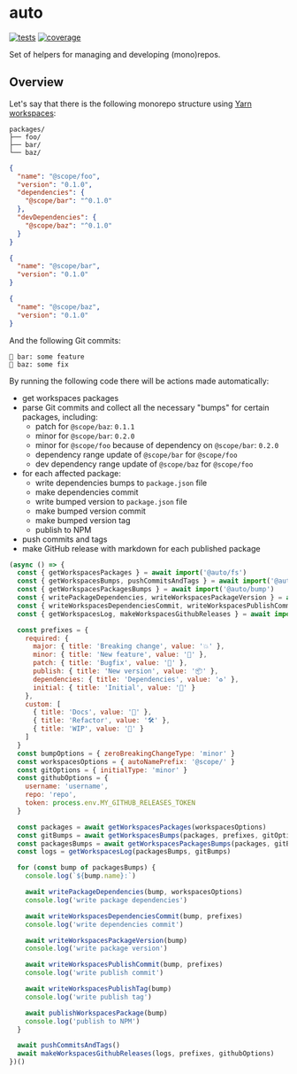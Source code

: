 # auto

[![tests](https://flat.badgen.net/travis/deepsweet/auto/master?label=tests)](https://travis-ci.org/deepsweet/auto) [![coverage](https://flat.badgen.net/codecov/c/github/deepsweet/auto/master)](https://codecov.io/github/deepsweet/auto)

Set of helpers for managing and developing (mono)repos.

## Overview

Let's say that there is the following monorepo structure using [Yarn workspaces](https://yarnpkg.com/lang/en/docs/workspaces/):

```
packages/
├── foo/
├── bar/
└── baz/
```

```json
{
  "name": "@scope/foo",
  "version": "0.1.0",
  "dependencies": {
    "@scope/bar": "^0.1.0"
  },
  "devDependencies": {
    "@scope/baz": "^0.1.0"
  }
}
```

```json
{
  "name": "@scope/bar",
  "version": "0.1.0"
}
```

```json
{
  "name": "@scope/baz",
  "version": "0.1.0"
}
```

And the following Git commits:

```
🌱 bar: some feature
🐞 baz: some fix
```

By running the following code there will be actions made automatically:

* get workspaces packages
* parse Git commits and collect all the necessary "bumps" for certain packages, including:
  * patch for `@scope/baz`: `0.1.1`
  * minor for `@scope/bar`: `0.2.0`
  * minor for `@scope/foo` because of dependency on `@scope/bar`: `0.2.0`
  * dependency range update of `@scope/bar` for `@scope/foo`
  * dev dependency range update of `@scope/baz` for `@scope/foo`
* for each affected package:
  * write dependencies bumps to `package.json` file
  * make dependencies commit
  * write bumped version to `package.json` file
  * make bumped version commit
  * make bumped version tag
  * publish to NPM
* push commits and tags
* make GitHub release with markdown for each published package

```js
(async () => {
  const { getWorkspacesPackages } = await import('@auto/fs')
  const { getWorkspacesBumps, pushCommitsAndTags } = await import('@auto/git')
  const { getWorkspacesPackagesBumps } = await import('@auto/bump')
  const { writePackageDependencies, writeWorkspacesPackageVersion } = await import('@auto/fs')
  const { writeWorkspacesDependenciesCommit, writeWorkspacesPublishCommit, writeWorkspacesPublishTag } = await import('@auto/git')
  const { getWorkspacesLog, makeWorkspacesGithubReleases } = await import('@auto/log')

  const prefixes = {
    required: {
      major: { title: 'Breaking change', value: '💥' },
      minor: { title: 'New feature', value: '🌱' },
      patch: { title: 'Bugfix', value: '🐞' },
      publish: { title: 'New version', value: '📦' },
      dependencies: { title: 'Dependencies', value: '♻️' },
      initial: { title: 'Initial', value: '🐣' }
    },
    custom: [
      { title: 'Docs', value: '📝' },
      { title: 'Refactor', value: '🛠' },
      { title: 'WIP', value: '🚧' }
    ]
  }
  const bumpOptions = { zeroBreakingChangeType: 'minor' }
  const workspacesOptions = { autoNamePrefix: '@scope/' }
  const gitOptions = { initialType: 'minor' }
  const githubOptions = {
    username: 'username',
    repo: 'repo',
    token: process.env.MY_GITHUB_RELEASES_TOKEN
  }

  const packages = await getWorkspacesPackages(workspacesOptions)
  const gitBumps = await getWorkspacesBumps(packages, prefixes, gitOptions)
  const packagesBumps = await getWorkspacesPackagesBumps(packages, gitBumps, bumpOptions, workspacesOptions)
  const logs = getWorkspacesLog(packagesBumps, gitBumps)

  for (const bump of packagesBumps) {
    console.log(`${bump.name}:`)

    await writePackageDependencies(bump, workspacesOptions)
    console.log('write package dependencies')

    await writeWorkspacesDependenciesCommit(bump, prefixes)
    console.log('write dependencies commit')

    await writeWorkspacesPackageVersion(bump)
    console.log('write package version')

    await writeWorkspacesPublishCommit(bump, prefixes)
    console.log('write publish commit')

    await writeWorkspacesPublishTag(bump)
    console.log('write publish tag')

    await publishWorkspacesPackage(bump)
    console.log('publish to NPM')
  }

  await pushCommitsAndTags()
  await makeWorkspacesGithubReleases(logs, prefixes, githubOptions)
})()
```
